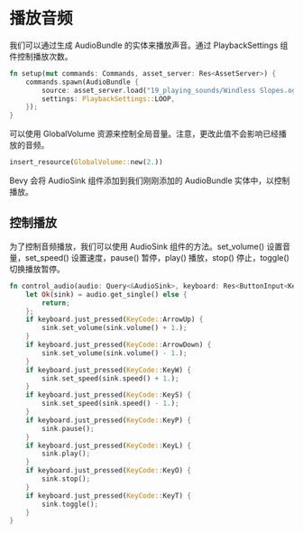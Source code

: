 # 播放音频

我们可以通过生成 AudioBundle 的实体来播放声音。通过 PlaybackSettings 组件控制播放次数。
```rust
fn setup(mut commands: Commands, asset_server: Res<AssetServer>) {
    commands.spawn(AudioBundle {
        source: asset_server.load("19_playing_sounds/Windless Slopes.ogg"),
        settings: PlaybackSettings::LOOP,
    });
}
```

可以使用 GlobalVolume 资源来控制全局音量。注意，更改此值不会影响已经播放的音频。
```rust
insert_resource(GlobalVolume::new(2.))
```

Bevy 会将 AudioSink 组件添加到我们刚刚添加的 AudioBundle 实体中，以控制播放。

## 控制播放
为了控制音频播放，我们可以使用 AudioSink 组件的方法。set_volume() 设置音量，set_speed() 设置速度，pause() 暂停，play() 播放，stop() 停止，toggle() 切换播放暂停。
```rust
fn control_audio(audio: Query<&AudioSink>, keyboard: Res<ButtonInput<KeyCode>>) {
    let Ok(sink) = audio.get_single() else {
        return;
    };
    if keyboard.just_pressed(KeyCode::ArrowUp) {
        sink.set_volume(sink.volume() + 1.);
    }
    if keyboard.just_pressed(KeyCode::ArrowDown) {
        sink.set_volume(sink.volume() - 1.);
    }
    if keyboard.just_pressed(KeyCode::KeyW) {
        sink.set_speed(sink.speed() + 1.);
    }
    if keyboard.just_pressed(KeyCode::KeyS) {
        sink.set_speed(sink.speed() - 1.);
    }
    if keyboard.just_pressed(KeyCode::KeyP) {
        sink.pause();
    }
    if keyboard.just_pressed(KeyCode::KeyL) {
        sink.play();
    }
    if keyboard.just_pressed(KeyCode::KeyO) {
        sink.stop();
    }
    if keyboard.just_pressed(KeyCode::KeyT) {
        sink.toggle();
    }
}
```